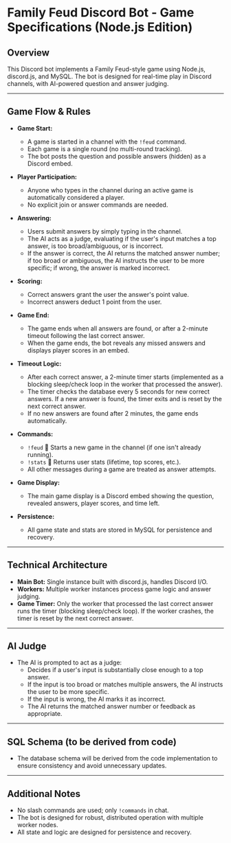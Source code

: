 # Family Feud Discord Bot - Game Specifications (Node.js Edition)

## Overview

This Discord bot implements a Family Feud-style game using Node.js, discord.js, and MySQL. The bot is designed for real-time play in Discord channels, with AI-powered question and answer judging.

---

## Game Flow & Rules

- **Game Start:**
  - A game is started in a channel with the `!feud` command.
  - Each game is a single round (no multi-round tracking).
  - The bot posts the question and possible answers (hidden) as a Discord embed.

- **Player Participation:**
  - Anyone who types in the channel during an active game is automatically considered a player.
  - No explicit join or answer commands are needed.

- **Answering:**
  - Users submit answers by simply typing in the channel.
  - The AI acts as a judge, evaluating if the user's input matches a top answer, is too broad/ambiguous, or is incorrect.
  - If the answer is correct, the AI returns the matched answer number; if too broad or ambiguous, the AI instructs the user to be more specific; if wrong, the answer is marked incorrect.

- **Scoring:**
  - Correct answers grant the user the answer's point value.
  - Incorrect answers deduct 1 point from the user.

- **Game End:**
  - The game ends when all answers are found, or after a 2-minute timeout following the last correct answer.
  - When the game ends, the bot reveals any missed answers and displays player scores in an embed.

- **Timeout Logic:**
  - After each correct answer, a 2-minute timer starts (implemented as a blocking sleep/check loop in the worker that processed the answer).
  - The timer checks the database every 5 seconds for new correct answers. If a new answer is found, the timer exits and is reset by the next correct answer.
  - If no new answers are found after 2 minutes, the game ends automatically.

- **Commands:**
  - `!feud`  Starts a new game in the channel (if one isn't already running).
  - `!stats`  Returns user stats (lifetime, top scores, etc.).
  - All other messages during a game are treated as answer attempts.

- **Game Display:**
  - The main game display is a Discord embed showing the question, revealed answers, player scores, and time left.

- **Persistence:**
  - All game state and stats are stored in MySQL for persistence and recovery.

---

## Technical Architecture

- **Main Bot:** Single instance built with discord.js, handles Discord I/O.
- **Workers:** Multiple worker instances process game logic and answer judging.
- **Game Timer:** Only the worker that processed the last correct answer runs the timer (blocking sleep/check loop). If the worker crashes, the timer is reset by the next correct answer.

---

## AI Judge

- The AI is prompted to act as a judge:
  - Decides if a user's input is substantially close enough to a top answer.
  - If the input is too broad or matches multiple answers, the AI instructs the user to be more specific.
  - If the input is wrong, the AI marks it as incorrect.
  - The AI returns the matched answer number or feedback as appropriate.

---

## SQL Schema (to be derived from code)

- The database schema will be derived from the code implementation to ensure consistency and avoid unnecessary updates.

---

## Additional Notes

- No slash commands are used; only `!commands` in chat.
- The bot is designed for robust, distributed operation with multiple worker nodes.
- All state and logic are designed for persistence and recovery.

